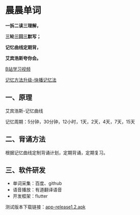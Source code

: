 # 晨晨单词

**一拆二读三理解，**

**三轮三回三默写；**

**记忆曲线定期背，**

**艾宾浩斯夸你会。**

[B站学习视频](https://www.bilibili.com/video/BV1g24y1e7pt?share_source=copy_web)

[记忆方法升级-快播记忆法](https://www.bilibili.com/video/BV1NG4y1C7RA?share_source=copy_web)

## 一、原理

艾宾浩斯-记忆曲线

记忆周期：5分钟，30分钟，12小时，1天，2天，4天，7天，15天

## 二、背诵方法

根据记忆曲线定制背诵计划，定期背诵，定期复习。

## 三、软件研发

- 单词采集：百度、github
- 语音播放：有道翻译语音
- 开发框架：flutter

测试版本下载链接：[app-release1.2.apk](https://github.com/lyming99/english/releases/download/1.2/app-release.apk)
